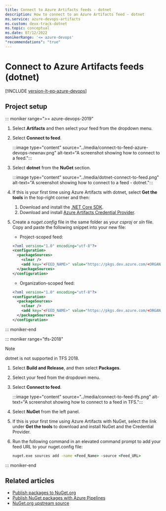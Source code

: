 ```yaml
---
title: Connect to Azure Artifacts feeds - dotnet
description: How to connect to an Azure Artifacts feed - dotnet
ms.service: azure-devops-artifacts
ms.custom: devx-track-dotnet
ms.topic: conceptual
ms.date: 07/12/2022
monikerRange: '<= azure-devops'
"recommendations": "true"
---
```


# Connect to Azure Artifacts feeds (dotnet)

[!INCLUDE [version-lt-eq-azure-devops](../../includes/version-lt-eq-azure-devops.md)]

## Project setup

::: moniker range=">= azure-devops-2019"

1. Select **Artifacts** and then select your feed from the dropdown menu.

1. Select **Connect to feed**.

    :::image type="content" source="../media/connect-to-feed-azure-devops-newnav.png" alt-text="A screenshot showing how to connect to a feed.":::

1. Select **dotnet** from the **NuGet** section.

    :::image type="content" source="../media/dotnet-connect-to-feed.png" alt-text="A screenshot showing how to connect to a feed - dotnet.":::

1. If this is your first time using Azure Artifacts with dotnet, select **Get the tools** in the top-right corner and then:
    1. Download and install the [.NET Core SDK](https://dotnet.microsoft.com/en-us/download).
    1. Download and install [Azure Artifacts Credential Provider](https://github.com/microsoft/artifacts-credprovider#azure-artifacts-credential-provider).

1. Create a *nuget.config* file in the same folder as your *csproj* or *sln* file. Copy and paste the following snippet into your new file:

    - Project-scoped feed:

    ```xml
    <?xml version="1.0" encoding="utf-8"?>
    <configuration>
      <packageSources>
        <clear />
        <add key="<FEED_NAME>" value="https://pkgs.dev.azure.com/<ORGANIZATION_NAME>/<PROJECT_NAME>/_packaging/<FEED_NAME>/nuget/v3/index.json" />
      </packageSources>
    </configuration>
    ```

    - Organization-scoped feed:

    ```xml
    <?xml version="1.0" encoding="utf-8"?>
    <configuration>
      <packageSources>
        <clear />
        <add key="<FEED_NAME>" value="https://pkgs.dev.azure.com/<ORGANIZATION_NAME>/_packaging/<FEED_NAME>/nuget/v3/index.json" />
      </packageSources>
    </configuration>
    ```

::: moniker-end

::: moniker range="tfs-2018"

> [!NOTE]
> dotnet is not supported in TFS 2018.

1. Select **Build and Release**, and then select **Packages**.

1. Select your feed from the dropdown menu.

1. Select **Connect to feed**.

    :::image type="content" source="../media/connect-to-feed-tfs.png" alt-text="A screenshot showing how to connect to a feed in TFS.":::

1. Select **NuGet** from the left panel.

1. If this is your first time using Azure Artifacts with NuGet, select the link under **Get the tools** to download and install NuGet and the Credential Provider.

1. Run the following command in an elevated command prompt to add your feed URL to your nuget.config file:

    ```cmd
    nuget.exe sources add -name <Feed_Name> -source <Feed_URL> 
    ```

::: moniker-end

## Related articles

- [Publish packages to NuGet.org](./publish-to-nuget-org.md)
- [Publish NuGet packages with Azure Pipelines](../../pipelines/artifacts/nuget.md)
- [NuGet.org upstream source](./upstream-sources.md)
